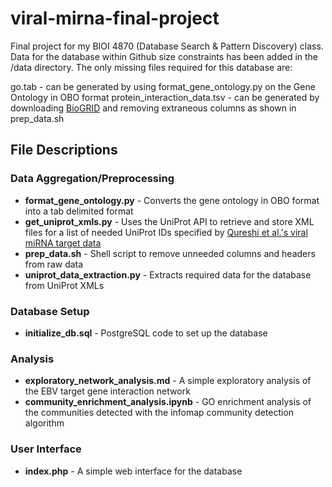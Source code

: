 # viral-mirna-final-project
Final project for my BIOI 4870 (Database Search & Pattern Discovery) class. Data for the database within Github size constraints has been added in the /data directory. The only missing files required for this database are:

go.tab - can be generated by using format_gene_ontology.py on the Gene Ontology in OBO format
protein_interaction_data.tsv - can be generated by downloading [BioGRID](https://downloads.thebiogrid.org/BioGRID/Release-Archive/BIOGRID-3.5.172/) and removing extraneous columns as shown in prep_data.sh

## File Descriptions
### Data Aggregation/Preprocessing
* **format_gene_ontology.py** - Converts the gene ontology in OBO format into a tab delimited format  
* **get_uniprot_xmls.py** - Uses the UniProt API to retrieve and store XML files for a list of needed UniProt IDs specified by [Qureshi et al.'s viral miRNA target data](http://crdd.osdd.net/servers/virmirna/)   
* **prep_data.sh** - Shell script to remove unneeded columns and headers from raw data  
* **uniprot_data_extraction.py** - Extracts required data for the database from UniProt XMLs  

### Database Setup
* **initialize_db.sql** - PostgreSQL code to set up the database 

### Analysis
* **exploratory_network_analysis.md** - A simple exploratory analysis of the EBV target gene interaction network
* **community_enrichment_analysis.ipynb** - GO enrichment analysis of the communities detected with the infomap community detection algorithm

### User Interface
* **index.php** - A simple web interface for the database
